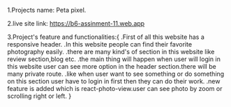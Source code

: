 1.Projects name: Peta pixel.

2.live site link: https://b6-assinment-11.web.app

3.Project's feature and functionalities:{
.First of all this website has a responsive header.
.In this website people can find their favorite photography easily.
.there are many kind's of section in this website like review section,blog etc.
.the main thing will happen when user will login in this website user can see more option in the header section.there will be many private route.
.like when user want to see something or do something on this section user have to login in first then they can do their work.
.new feature is added which is react-photo-view.user can see photo by zoom or scrolling right or left.
}
